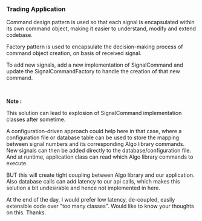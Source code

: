 <h3>Trading Application</h3>

Command design pattern is used so that each signal is encapsulated within its own command object, making it easier to understand, modify and extend codebase.

Factory pattern is used to encapsulate the decision-making process of command object creation, on basis of received signal.

To add new signals, add a new implementation of SignalCommand and update the SignalCommandFactory to handle the creation of that new command.

<br>

**Note :**

This solution can lead to explosion of SignalCommand implementation classes after sometime. 

A configuration-driven approach could help here in that case, where a configuration file 
or database table can be used to store the mapping between signal numbers and its corresponding Algo library commands. 
New signals can then be added directly to the database/configuration file.
And at runtime, application class can read which Algo library commands to execute. 

BUT this will create tight coupling between Algo library and our application. Also database calls can add 
latency to our api calls, which makes this solution a bit undesirable and 
hence not implemented in here.

At the end of the day, I would prefer low latency, de-coupled, easily extensible code over "too many classes".
Would like to know your thoughts on this. Thanks.
